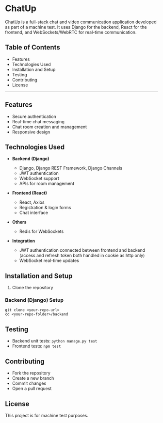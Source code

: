 # ChatUp
ChatUp is a full-stack chat and video communication application developed as part of a machine test. It uses Django for the backend, React for the frontend, and WebSockets/WebRTC for real-time communication.

## Table of Contents
- Features
- Technologies Used
- Installation and Setup
- Testing
- Contributing
- License

---

## Features
- Secure authentication
- Real-time chat messaging    
- Chat room creation and management  
- Responsive design
  
## Technologies Used

- **Backend (Django)**
  - Django, Django REST Framework, Django Channels  
  - JWT authentication  
  - WebSocket support  
  - APIs for room management

- **Frontend (React)**
  - React, Axios  
  - Registration & login forms  
  - Chat interface  

- **Others**
  - Redis for WebSockets  

- **Integration**
  - JWT authentication connected between frontend and backend (access and refresh token both handled in cookie as http only)
  - WebSocket real-time updates
    
## Installation and Setup
1. Clone the repository
   
### Backend (Django) Setup

  ```
  git clone <your-repo-url>
  cd <your-repo-folder>/backend
  ```
 

## Testing
- Backend unit tests: `python manage.py test`  
- Frontend tests: `npm test`  

## Contributing
- Fork the repository  
- Create a new branch  
- Commit changes  
- Open a pull request  

## License
This project is for machine test purposes.
